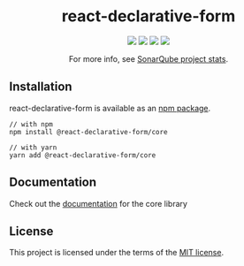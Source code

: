 
<h1 align="center">react-declarative-form</h1>

<div align="center">
<img src="https://www.peterweller.com.au:9000/api/project_badges/measure?project=react-declarative-form&metric=alert_status"/>

<img src="https://www.peterweller.com.au:9000/api/project_badges/measure?project=react-declarative-form&metric=coverage"/>

<img src="https://www.peterweller.com.au:9000/api/project_badges/measure?project=react-declarative-form&metric=vulnerabilities"/>

<img src="https://www.peterweller.com.au:9000/api/project_badges/measure?project=react-declarative-form&metric=sqale_rating"/>

<span>For more info, see <a href="https://www.peterweller.com.au:9000/dashboard?id=react-declarative-form">SonarQube project stats</a>.</span>
</div>

## Installation
react-declarative-form is available as an [npm package](https://www.npmjs.com/package/@react-declarative-form/core).

```
// with npm
npm install @react-declarative-form/core

// with yarn
yarn add @react-declarative-form/core
```

## Documentation
Check out the [documentation](/packages/core/README.md) for the core library

## License
This project is licensed under the terms of the
[MIT license](/LICENSE).
